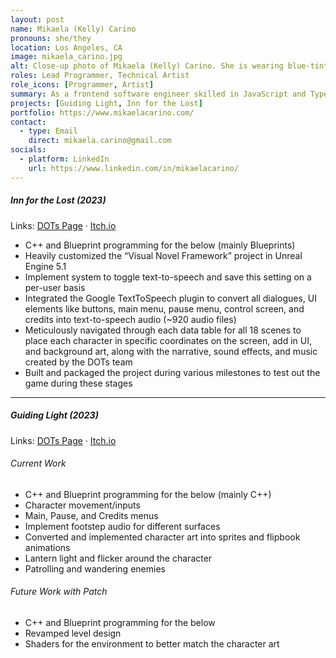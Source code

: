 ```yaml
---
layout: post
name: Mikaela (Kelly) Carino
pronouns: she/they
location: Los Angeles, CA
image: mikaela_carino.jpg
alt: Close-up photo of Mikaela (Kelly) Carino. She is wearing blue-tinted sunglasses and sitting on a striped blanket.
roles: Lead Programmer, Technical Artist
role_icons: [Programmer, Artist]
summary: As a frontend software engineer skilled in JavaScript and TypeScript, I specialize in crafting user-friendly interfaces. I'm currently transitioning toward becoming a game programmer and technical artist, focusing on C++, Unreal Engine, Maya, and Substance Painter. My goal is to create immersive gameplay experiences by developing these new skills.
projects: [Guiding Light, Inn for the Lost]
portfolio: https://www.mikaelacarino.com/
contact:
  - type: Email
    direct: mikaela.carino@gmail.com
socials:
  - platform: LinkedIn
    url: https://www.linkedin.com/in/mikaelacarino/
---
```


##### _Inn for the Lost (2023)_
Links: [DOTs Page](/projects/inn-lost) &middot; <a target="_blank" rel="noopener" href="https://shleedelie.itch.io/inn-for-the-lost">Itch.io</a>
- C++ and Blueprint programming for the below (mainly Blueprints)
- Heavily customized the “Visual Novel Framework” project in Unreal Engine 5.1
- Implement system to toggle text-to-speech and save this setting on a per-user basis
- Integrated the Google TextToSpeech plugin to convert all dialogues, UI elements like buttons, main menu, pause menu, control screen, and credits into text-to-speech audio (~920 audio files)
- Meticulously navigated through each data table for all 18 scenes to place each character in specific coordinates on the screen, add in UI, and background art, along with the narrative, sound effects, and music created by the DOTs team
- Built and packaged the project during various milestones to test out the game during these stages

<hr class="secondary">

##### _Guiding Light (2023)_
Links: [DOTs Page](/projects/guiding-light) &middot; <a target="_blank" rel="noopener" href="https://candlesticklibrary.itch.io/guiding-light">Itch.io</a>
###### *Current Work*
- C++ and Blueprint programming for the below (mainly C++)
- Character movement/inputs
- Main, Pause, and Credits menus
- Implement footstep audio for different surfaces
- Converted and implemented character art into sprites and flipbook animations
- Lantern light and flicker around the character
- Patrolling and wandering enemies

###### *Future Work with Patch*
- C++ and Blueprint programming for the below
- Revamped level design
- Shaders for the environment to better match the character art